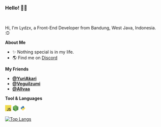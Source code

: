 
### Hello! 👋🏻


<br />

Hi, I'm Lydzx, a Front-End Developer from Bandung, West Java, Indonesia. :D

**About Me**

- ✨ Nothing special is in my life.
- 🌎 Find me on <a href="https://discord.com/users/744822067740016640">Discord</a>

 **My Friends**
 
- **[@YuriAkari](https://github.com/YuriAkari)**
- **[@VeguiIzumi](https://github.com/VeguiIzumi)**
- **[@Allvaa](https://github.com/Allvaa)**

**Tool & Languages**  

<code><img height="20" src="https://raw.githubusercontent.com/github/explore/80688e429a7d4ef2fca1e82350fe8e3517d3494d/topics/javascript/javascript.png"></code>
<code><img height="20" src="https://raw.githubusercontent.com/github/explore/80688e429a7d4ef2fca1e82350fe8e3517d3494d/topics/nodejs/nodejs.png"></code>
<code><img height="20" src="https://raw.githubusercontent.com/github/explore/80688e429a7d4ef2fca1e82350fe8e3517d3494d/topics/python/python.png"></code>


[![Top Langs](https://github-readme-stats.vercel.app/api/top-langs/?username=Lydzx)](https://github.com/anuraghazra/github-readme-stats)



